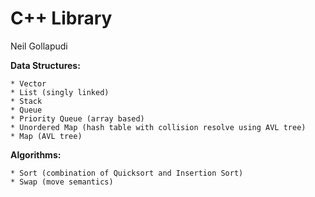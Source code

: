 # C++ Library
Neil Gollapudi

**Data Structures:**
```
* Vector
* List (singly linked)
* Stack
* Queue
* Priority Queue (array based)
* Unordered Map (hash table with collision resolve using AVL tree)
* Map (AVL tree)
```

**Algorithms:**
```
* Sort (combination of Quicksort and Insertion Sort)
* Swap (move semantics)
```
